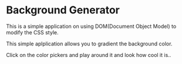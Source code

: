 # Background Generator

This is a simple application on using DOM(Document Object Model) to modify the CSS style. 

This simple aplplication allows you to gradient the background color.

Click on the color pickers and play around it and look how cool it is..
